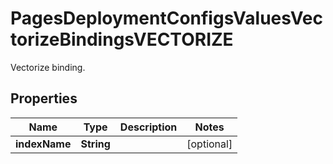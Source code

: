 

# PagesDeploymentConfigsValuesVectorizeBindingsVECTORIZE

Vectorize binding.

## Properties

| Name | Type | Description | Notes |
|------------ | ------------- | ------------- | -------------|
|**indexName** | **String** |  |  [optional] |



